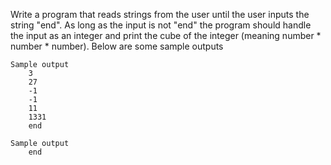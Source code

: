 Write a program that reads strings from the user until the user inputs the string "end". As long as the input is not "end" the program should handle the input as an integer and print the cube of the integer (meaning number * number * number). Below are some sample outputs

    Sample output
        3
        27
        -1
        -1
        11
        1331
        end

    Sample output
        end